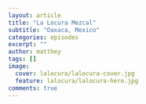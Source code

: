 ```yaml
---
layout: article
title: "La Locura Mezcal"
subtitle: "Oaxaca, Mexico"
categories: episodes
excerpt: ""
author: matthey
tags: []
image:
  cover: lalocura/lalocura-cover.jpg
  feature: lalocura/lalocura-hero.jpg
comments: true
---
```

